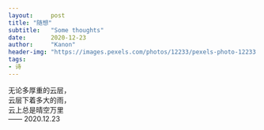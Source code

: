 ```yaml
---
layout:     post
title: "随想"
subtitle:   "Some thoughts"
date:       2020-12-23
author:     "Kanon"
header-img: "https://images.pexels.com/photos/12233/pexels-photo-12233.jpeg?auto=compress&cs=tinysrgb&dpr=2&h=750&w=1260"
tags:
- 诗
---
```


无论多厚重的云层，<br/>
云层下着多大的雨，<br/>
云上总是晴空万里<br/>
—— 2020.12.23
